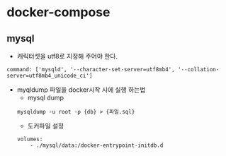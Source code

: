 # docker-compose
## mysql
* 캐릭터셋을 utf8로 지정해 주어야 한다.
```
command: ['mysqld', '--character-set-server=utf8mb4', '--collation-server=utf8mb4_unicode_ci']
```
* myqldump 파일을 docker시작 시에 실행 하는법
    * mysql dump
    ```
    mysqldump -u root -p {db} > {파일.sql}
    ```
    * 도커파일 설정
    ```
    volumes:
        - ./mysql/data:/docker-entrypoint-initdb.d
    ```